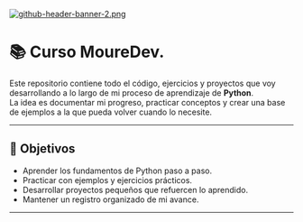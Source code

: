 [![github-header-banner-2.png](https://i.postimg.cc/vZ6hw35L/github-header-banner-2.png)](https://postimg.cc/VJmnj9Gd)

# 📚 Curso MoureDev.

Este repositorio contiene todo el código, ejercicios y proyectos que voy desarrollando a lo largo de mi proceso de aprendizaje de **Python**.  
La idea es documentar mi progreso, practicar conceptos y crear una base de ejemplos a la que pueda volver cuando lo necesite.

---

## 🚀 Objetivos
- Aprender los fundamentos de Python paso a paso.
- Practicar con ejemplos y ejercicios prácticos.
- Desarrollar proyectos pequeños que refuercen lo aprendido.
- Mantener un registro organizado de mi avance.

---
